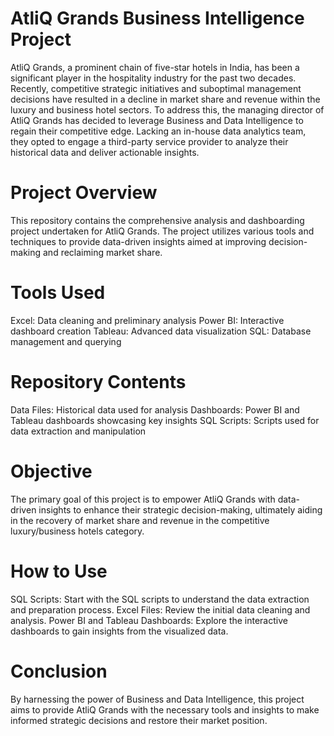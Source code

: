 # AtliQ Grands Business Intelligence Project
AtliQ Grands, a prominent chain of five-star hotels in India, has been a significant player in the hospitality industry for the past two decades. Recently, competitive strategic initiatives and suboptimal management decisions have resulted in a decline in market share and revenue within the luxury and business hotel sectors. To address this, the managing director of AtliQ Grands has decided to leverage Business and Data Intelligence to regain their competitive edge. Lacking an in-house data analytics team, they opted to engage a third-party service provider to analyze their historical data and deliver actionable insights.

# Project Overview
This repository contains the comprehensive analysis and dashboarding project undertaken for AtliQ Grands. The project utilizes various tools and techniques to provide data-driven insights aimed at improving decision-making and reclaiming market share.

# Tools Used
Excel: Data cleaning and preliminary analysis
Power BI: Interactive dashboard creation
Tableau: Advanced data visualization
SQL: Database management and querying
# Repository Contents
Data Files: Historical data used for analysis
Dashboards: Power BI and Tableau dashboards showcasing key insights
SQL Scripts: Scripts used for data extraction and manipulation
# Objective
The primary goal of this project is to empower AtliQ Grands with data-driven insights to enhance their strategic decision-making, ultimately aiding in the recovery of market share and revenue in the competitive luxury/business hotels category.

# How to Use
SQL Scripts: Start with the SQL scripts to understand the data extraction and preparation process.
Excel Files: Review the initial data cleaning and analysis.
Power BI and Tableau Dashboards: Explore the interactive dashboards to gain insights from the visualized data.
# Conclusion
By harnessing the power of Business and Data Intelligence, this project aims to provide AtliQ Grands with the necessary tools and insights to make informed strategic decisions and restore their market position.

